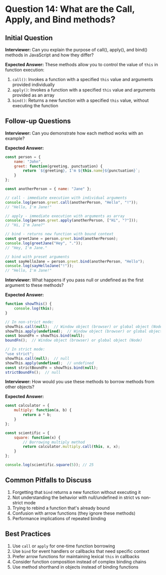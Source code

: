 # Question 14: What are the Call, Apply, and Bind methods?

## Initial Question
**Interviewer:** Can you explain the purpose of call(), apply(), and bind() methods in JavaScript and how they differ?

**Expected Answer:**
These methods allow you to control the value of `this` in function execution:

1. `call()`: Invokes a function with a specified `this` value and arguments provided individually
2. `apply()`: Invokes a function with a specified `this` value and arguments provided as an array
3. `bind()`: Returns a new function with a specified `this` value, without executing the function

## Follow-up Questions

**Interviewer:** Can you demonstrate how each method works with an example?

**Expected Answer:**
```javascript
const person = {
    name: "John",
    greet: function(greeting, punctuation) {
        return `${greeting}, I'm ${this.name}${punctuation}`;
    }
};

const anotherPerson = { name: "Jane" };

// call - immediate execution with individual arguments
console.log(person.greet.call(anotherPerson, "Hello", "!")); 
// "Hello, I'm Jane!"

// apply - immediate execution with arguments as array
console.log(person.greet.apply(anotherPerson, ["Hi", "?"])); 
// "Hi, I'm Jane?"

// bind - returns new function with bound context
const greetJane = person.greet.bind(anotherPerson);
console.log(greetJane("Hey", ".")); 
// "Hey, I'm Jane."

// bind with preset arguments
const sayHelloJane = person.greet.bind(anotherPerson, "Hello");
console.log(sayHelloJane("!"));
// "Hello, I'm Jane!"
```

**Interviewer:** What happens if you pass null or undefined as the first argument to these methods?

**Expected Answer:**
```javascript
function showThis() {
    console.log(this);
}

// In non-strict mode:
showThis.call(null);  // Window object (browser) or global object (Node)
showThis.apply(undefined);  // Window object (browser) or global object (Node)
const boundFn = showThis.bind(null);
boundFn();  // Window object (browser) or global object (Node)

// In strict mode:
"use strict";
showThis.call(null);  // null
showThis.apply(undefined);  // undefined
const strictBoundFn = showThis.bind(null);
strictBoundFn();  // null
```

**Interviewer:** How would you use these methods to borrow methods from other objects?

**Expected Answer:**
```javascript
const calculator = {
    multiply: function(a, b) {
        return a * b;
    }
};

const scientific = {
    square: function(x) {
        // Borrowing multiply method
        return calculator.multiply.call(this, x, x);
    }
};

console.log(scientific.square(5)); // 25
```

## Common Pitfalls to Discuss
1. Forgetting that `bind` returns a new function without executing it
2. Not understanding the behavior with null/undefined in strict vs non-strict mode
3. Trying to rebind a function that's already bound
4. Confusion with arrow functions (they ignore these methods)
5. Performance implications of repeated binding

## Best Practices
1. Use `call` or `apply` for one-time function borrowing
2. Use `bind` for event handlers or callbacks that need specific context
3. Prefer arrow functions for maintaining lexical `this` in callbacks
4. Consider function composition instead of complex binding chains
5. Use method shorthand in objects instead of binding functions